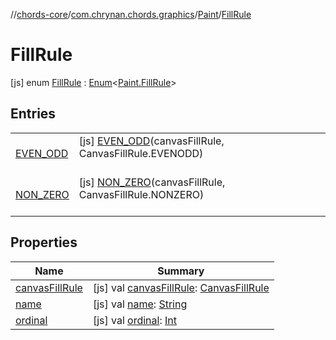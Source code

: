 //[chords-core](../../../../index.md)/[com.chrynan.chords.graphics](../../index.md)/[Paint](../index.md)/[FillRule](index.md)



# FillRule  
 [js] enum [FillRule](index.md) : [Enum](https://kotlinlang.org/api/latest/jvm/stdlib/kotlin/-enum/index.html)<[Paint.FillRule](index.md)>    


## Entries  
  
| | |
|---|---|
| <a name="com.chrynan.chords.graphics/Paint.FillRule.EVEN_ODD///PointingToDeclaration/"></a>[EVEN_ODD](-e-v-e-n_-o-d-d/index.md)| <a name="com.chrynan.chords.graphics/Paint.FillRule.EVEN_ODD///PointingToDeclaration/"></a> [js] [EVEN_ODD](-e-v-e-n_-o-d-d/index.md)(canvasFillRule, CanvasFillRule.EVENODD)  <br>   <br>|
| <a name="com.chrynan.chords.graphics/Paint.FillRule.NON_ZERO///PointingToDeclaration/"></a>[NON_ZERO](-n-o-n_-z-e-r-o/index.md)| <a name="com.chrynan.chords.graphics/Paint.FillRule.NON_ZERO///PointingToDeclaration/"></a> [js] [NON_ZERO](-n-o-n_-z-e-r-o/index.md)(canvasFillRule, CanvasFillRule.NONZERO)  <br>   <br>|


## Properties  
  
|  Name |  Summary | 
|---|---|
| <a name="com.chrynan.chords.graphics/Paint.FillRule/canvasFillRule/#/PointingToDeclaration/"></a>[canvasFillRule](canvas-fill-rule.md)| <a name="com.chrynan.chords.graphics/Paint.FillRule/canvasFillRule/#/PointingToDeclaration/"></a> [js] val [canvasFillRule](canvas-fill-rule.md): [CanvasFillRule](https://kotlinlang.org/api/latest/jvm/stdlib/org.w3c.dom/-canvas-fill-rule/index.html)   <br>|
| <a name="com.chrynan.chords.graphics/Paint.FillRule/name/#/PointingToDeclaration/"></a>[name](index.md#%5Bcom.chrynan.chords.graphics%2FPaint.FillRule%2Fname%2F%23%2FPointingToDeclaration%2F%5D%2FProperties%2F-2072960283)| <a name="com.chrynan.chords.graphics/Paint.FillRule/name/#/PointingToDeclaration/"></a> [js] val [name](index.md#%5Bcom.chrynan.chords.graphics%2FPaint.FillRule%2Fname%2F%23%2FPointingToDeclaration%2F%5D%2FProperties%2F-2072960283): [String](https://kotlinlang.org/api/latest/jvm/stdlib/kotlin/-string/index.html)   <br>|
| <a name="com.chrynan.chords.graphics/Paint.FillRule/ordinal/#/PointingToDeclaration/"></a>[ordinal](index.md#%5Bcom.chrynan.chords.graphics%2FPaint.FillRule%2Fordinal%2F%23%2FPointingToDeclaration%2F%5D%2FProperties%2F-2072960283)| <a name="com.chrynan.chords.graphics/Paint.FillRule/ordinal/#/PointingToDeclaration/"></a> [js] val [ordinal](index.md#%5Bcom.chrynan.chords.graphics%2FPaint.FillRule%2Fordinal%2F%23%2FPointingToDeclaration%2F%5D%2FProperties%2F-2072960283): [Int](https://kotlinlang.org/api/latest/jvm/stdlib/kotlin/-int/index.html)   <br>|

